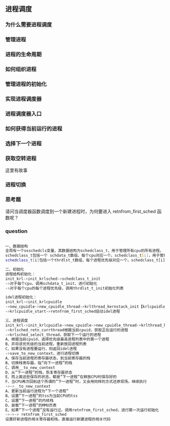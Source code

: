 ## 进程调度

### 为什么需要进程调度
### 管理进程
### 进程的生命周期
### 如何组织进程
### 管理进程的初始化
### 实现进程调度器
### 进程调度器入口
### 如何获得当前运行的进程
### 选择下一个进程
### 获取空转进程

这里有故事

### 进程切换

### 思考题

请问当调度器函数调度到一个新建进程时，为何要进入 retnfrom_first_sched 函数呢？

### question

```sh

一、数据结构
全局有一个osschedcls变量，其数据结构为schedclass_t，用于管理所有cpu的所有进程。
schedclass_t包括一个 schdata_t数组，每个cpu对应一个。schedclass_t[i]，用于管理第i个cpu的全部进程。
schedclass_t[i]包括一个thrdlst_t数组，每个进程优先级对应一个。schedclass_t[i].schdata_t[j]中，管理了第i个cpu的，优先级为j的全部进程。

二、初始化
进程结构初始化：
init_krl->init_krlsched->schedclass_t_init
->对于每个cpu，调用schdata_t_init，进行初始化
->对于每个cpu的每个进程优先级，调用thrdlst_t_init初始化列表

idel进程初始化：
init_krl->init_krlcpuidle
->new_cpuidle->new_cpuidle_thread->krlthread_kernstack_init【krlcpuidle_main传参】->krlschedul
->krlcpuidle_start->retnfrom_first_sched启动idel进程

三、进程调度
init_krl->init_krlcpuidle->new_cpuidle->new_cpuidle_thread->krlthread_kernstack_init【krlcpuidle_main传参】->krlschedul
->krlsched_retn_currthread根据当前cpuid，获取正在运行的进程
->krlsched_select_thread，获取下一个运行的进程
A、根据当前cpuid，选择优先级最高进程列表中的第一个进程
B、并将该优先级的当前进程，重新放回进程列表
C、如果没有进程要运行，则返回idel进程
->save_to_new_context，进行进程切换
A、保存当前进程的寄存器状态，到当前寄存器的栈
B、切换栈寄存器，指“向下一进程”的栈
C、调用__to_new_context
D、从“下一进程”的栈，恢复寄存器状态
E、而上面这些保存的状态，都是“下一进程”在释放CPU时保存好的
F、当CPU再次回到这个所谓的“下一进程”时，又会用同样的方式还原现场，继续执行
->->__to_new_context
A、更新当前运行进程为“下一个进程”
B、设置“下一进程”的tss为当前CPU的tss
C、设置“下一进程”的内核栈
D、装载“下一进程“的MMU页表
E、如果“下一个进程”没有运行过，调用retnfrom_first_sched，进行第一次运行初始化
->->-> retnfrom_first_sched
设置好新进程的相关寄存器和栈，直接运行新建进程的相关代码

```